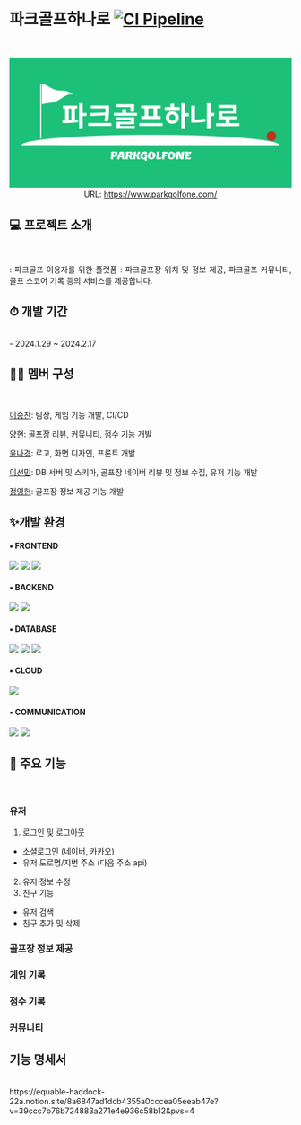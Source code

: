 # 파크골프하나로  [![CI Pipeline](https://github.com/ParkGolfOne/pirogramming_final_project/actions/workflows/django.yml/badge.svg)](https://github.com/ParkGolfOne/pirogramming_final_project/actions/workflows/django.yml)

<br>
<p align="center">
  <a href="https://www.parkgolfone.com/"><img src="docs/parkgolf_logo.gif"></a>
  URL: <a href="https://www.parkgolfone.com/">https://www.parkgolfone.com/</a>
</p>


## 💻 프로젝트 소개

<br>
<p align="justify">
: 파크골프 이용자를 위한 플랫폼
: 파크골프장 위치 및 정보 제공, 파크골프 커뮤니티, 골프 스코어 기록 등의 서비스를 제공합니다.
</p>


## ⏱ 개발 기간

<br>
- 2024.1.29 ~ 2024.2.17


## 🙍‍♂️ 멤버 구성

<br>
<p>
<a href="https://github.com/chan000518">이승찬</a>: 팀장, 게임 기능 개발, CI/CD
  
<a href="https://github.com/yanghyeonee">양현</a>: 골프장 리뷰, 커뮤니티, 점수 기능 개발  

<a href="https://github.com/nakyeongg">윤나경</a>: 로고, 화면 디자인, 프론트 개발  

<a href="https://github.com/Phoebe125">이선민</a>: DB 서버 및 스키마, 골프장 네이버 리뷰 및 정보 수집, 유저 기능 개발  

<a href="https://github.com/jjyyhh0208">정영헌</a>: 골프장 정보 제공 기능 개발  
</p>


## ✨개발 환경

#### ▪ FRONTEND
<p>
<img src="https://img.shields.io/badge/HTML-239120?style=for-the-badge&logo=html5&logoColor=white">
<img src="https://img.shields.io/badge/JavaScript-F7DF1E?style=for-the-badge&logo=JavaScript&logoColor=white">
<img src="https://img.shields.io/badge/CSS3-1572B6?style=for-the-badge&logo=CSS3&logoColor=white">
</p>

#### ▪ BACKEND
<p>
<img src="https://img.shields.io/badge/Python-14354C?style=for-the-badge&logo=python&logoColor=white"/>
<img src="https://img.shields.io/badge/Django-092E20?style=for-the-badge&logo=django&logoColor=white"/>
</p>

#### ▪ DATABASE
<p>
<img src="https://img.shields.io/badge/MySQL-00000F?style=for-the-badge&logo=mysql&logoColor=white">
<img src="https://img.shields.io/badge/Amazon_S3-569A31?style=for-the-badge&logo=amazons3&logoColor=white">
<img src="https://img.shields.io/badge/SQLite-003B57?style=for-the-badge&logo=SQLite&logoColor=white">
</p>

#### ▪ CLOUD
<p>
<img src="https://img.shields.io/badge/Amazon_AWS-FF9900?style=for-the-badge&logo=amazonaws&logoColor=white">
</p>

#### ▪ COMMUNICATION
<p>
<img src="https://img.shields.io/badge/GIT-E44C30?style=for-the-badge&logo=git&logoColor=white">
<img src="https://img.shields.io/badge/Discord-7289DA?style=for-the-badge&logo=discord&logoColor=white">
</p>


## 📌 주요 기능

<br>

### 유저

1. 로그인 및 로그아웃

- 소셜로그인 (네이버, 카카오)
- 유저 도로명/지번 주소 (다음 주소 api)

2. 유저 정보 수정
3. 친구 기능

- 유저 검색
- 친구 추가 및 삭제

### 골프장 정보 제공

### 게임 기록

### 점수 기록

### 커뮤니티


## 기능 명세서

<br>
https://equable-haddock-22a.notion.site/8a6847ad1dcb4355a0cccea05eeab47e?v=39ccc7b76b724883a271e4e936c58b12&pvs=4
